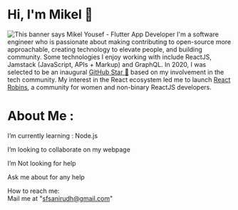 
# Hi, I'm Mikel 👋 

<img src="https://github.com/mikelyousef/mikelyousef/blob/main/gh-header-image.jpg" alt="This banner says Mikel Yousef - Flutter App Developer">
I'm a software engineer who is passionate about making contributing to open-source more approachable, creating technology to elevate people, and building community. Some technologies I enjoy working with include ReactJS, Jamstack (JavaScript, APIs + Markup) and GraphQL. In 2020, I was selected to be an inaugural <a href="https://stars.github.com/">GitHub Star 🌟</a> based on my involvement in the tech community.  My interest in the React ecosystem led me to launch <a href="https://www.reactrobins.com/">React Robins</a>, a community for women and non-binary ReactJS developers.

# About Me :  
   I’m currently learning : Node.js

   I’m looking to collaborate on my webpage

   I’m Not looking for help

   Ask me about for any help

   How to reach me:  
  Mail me at "sfsanirudh@gmail.com" 
